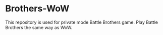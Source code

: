 # Brothers-WoW
This repository is used for private mode Battle Brothers game. Play Battle Brothers the same way as WoW.
